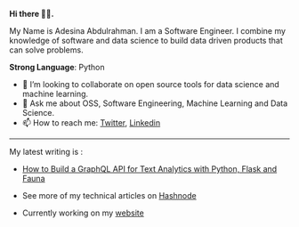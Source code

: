 **Hi there 👋🏾.**

My Name is Adesina Abdulrahman. I am a Software Engineer. I combine my knowledge of software and data science to build data driven products that can solve problems.

**Strong Language**: Python

- 👯 I’m looking to collaborate on open source tools for data science and machine learning.
- 💬 Ask me about OSS, Software Engineering, Machine Learning and Data Science.
- 📫 How to reach me: [Twitter](https://www.twitter.com/AdesinaAbdulra9), [Linkedin](https://www.linkedin.com/in/adesinaabdulrahman)

___________________________________________________________________________________________________________________________________________________________________________________

My latest writing is : 
- [How to Build a GraphQL API for Text Analytics with Python, Flask and Fauna](https://css-tricks.com/how-to-build-a-graphql-api-for-text-analytics-with-python-flask-and-fauna/)

- See more of my technical articles on [Hashnode](https://adesinaa.hashnode.dev/)

- Currently working on my [website](https://AdesinaA.github.io/AdesinaAbdulrahman/) 
